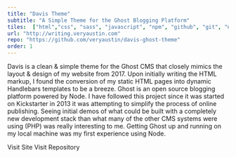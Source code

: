 ```yaml
---
title: "Davis Theme"
subtitle: "A Simple Theme for the Ghost Blogging Platform"
tiles:  ["html","css", "sass", "javascript", "npm", "github", "git", "node", "ghostcms", "markdown", "sketch",]
url: "http://writing.veryaustin.com"
repo: "https://github.com/veryaustin/davis-ghost-theme"
order: 1
---
```

Davis is a clean & simple theme for the Ghost CMS that closely mimics the layout & design of my website from 2017. Upon initially writing the HTML markup, I found the conversion of my static HTML pages into dynamic Handlebars templates to be a breeze. Ghost is an open source blogging platform powered by Node. I have followed this project since it was started on Kickstarter in 2013 it was attempting to simplify the process of online publishing. Seeing initial demos of what could be built with a completely new development stack than what many of the other CMS systems were using (PHP) was really interesting to me. Getting Ghost up and running on my local machine was my first experience using Node.

<resource-link to="http://writing.veryaustin.com" external={true}>Visit Site</resource-link>
<resource-link to="https://github.com/veryaustin/davis-ghost-theme" external={true}>Visit Repository</resource-link>